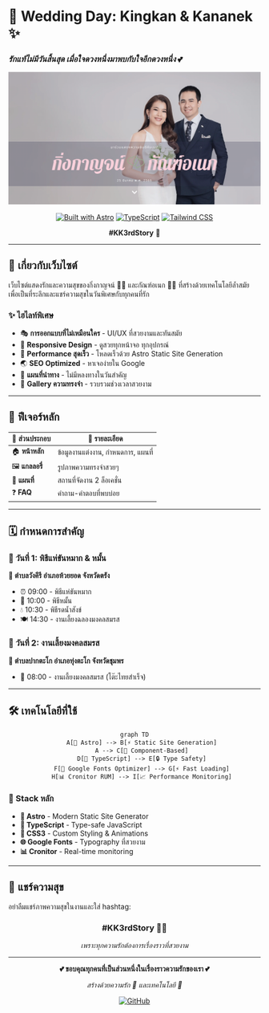 # 💒 Wedding Day: Kingkan & Kananek ✨
### *รักแท้ไม่มีวันสิ้นสุด เมื่อใจดวงหนึ่งมาพบกับใจอีกดวงหนึ่ง* 💕

<div align="center">

![Wedding Photo](./public/kk_00185-social.png)

[![Built with Astro](https://img.shields.io/badge/Built%20with-Astro-blueviolet?style=for-the-badge&logo=astro)](https://astro.build)
[![TypeScript](https://img.shields.io/badge/TypeScript-007ACC?style=for-the-badge&logo=typescript&logoColor=white)](https://www.typescriptlang.org/)
[![Tailwind CSS](https://img.shields.io/badge/Tailwind_CSS-38B2AC?style=for-the-badge&logo=tailwind-css&logoColor=white)](https://tailwindcss.com/)

**#KK3rdStory** 📖

</div>

---

## 🌟 เกี่ยวกับเว็บไซต์

เว็บไซต์แสดงรักและความสุขของกิ่งกาญจน์ 👰‍♀️ และกัณฑ์อเนก 🤵‍♂️ ที่สร้างด้วยเทคโนโลยีล้ำสมัย เพื่อเป็นที่ระลึกและแชร์ความสุขในวันพิเศษกับทุกคนที่รัก

### ✨ ไฮไลท์พิเศษ
- 🎭 **การออกแบบที่ไม่เหมือนใคร** - UI/UX ที่สวยงามและทันสมัย
- 📱 **Responsive Design** - ดูสวยทุกหน้าจอ ทุกอุปกรณ์
- 🚀 **Performance สุดเร็ว** - โหลดเร็วด้วย Astro Static Site Generation
- 🌏 **SEO Optimized** - หาเจอง่ายใน Google
- 📍 **แผนที่นำทาง** - ไม่มีหลงทางในวันสำคัญ
- 💌 **Gallery ความทรงจำ** - รวบรวมช่วงเวลาสวยงาม

---

## 🎯 ฟีเจอร์หลัก

| 🎪 ส่วนประกอบ | 📝 รายละเอียด |
|--------------|-------------|
| 🏠 **หน้าหลัก** | ข้อมูลงานแต่งงาน, กำหนดการ, แผนที่ |
| 🖼️ **แกลลอรี่** | รูปภาพความทรงจำสวยๆ |
| 📍 **แผนที่** | สถานที่จัดงาน 2 ล็อเคชั่น |
| ❓ **FAQ** | คำถาม-คำตอบที่พบบ่อย |

---

## 🗓️ กำหนดการสำคัญ

### 📅 วันที่ 1: พิธีแห่ขันหมาก & หมั้น
**📍 ตำบลวังคีรี อำเภอห้วยยอด จังหวัดตรัง**
- ⏰ 09:00 - พิธีแห่ขันหมาก
- 💍 10:00 - พิธีหมั้น  
- 💧 10:30 - พิธีรดน้ำสังข์
- 🍽️ 14:30 - งานเลี้ยงฉลองมงคลสมรส

### 📅 วันที่ 2: งานเลี้ยงมงคลสมรส
**📍 ตำบลปากตะโก อำเภอทุ่งตะโก จังหวัดชุมพร**
- 🌅 08:00 - งานเลี้ยงมงคลสมรส (โต๊ะไทยสำเร็จ)

---

## 🛠️ เทคโนโลยีที่ใช้

<div align="center">

```mermaid
graph TD
    A[🚀 Astro] --> B[⚡ Static Site Generation]
    A --> C[🎨 Component-Based]
    D[📝 TypeScript] --> E[🔒 Type Safety]
    F[🎯 Google Fonts Optimizer] --> G[⚡ Fast Loading]
    H[📊 Cronitor RUM] --> I[📈 Performance Monitoring]
```

</div>

### 🎪 Stack หลัก
- **🚀 Astro** - Modern Static Site Generator
- **📝 TypeScript** - Type-safe JavaScript
- **🎨 CSS3** - Custom Styling & Animations
- **🌐 Google Fonts** - Typography ที่สวยงาม
- **📊 Cronitor** - Real-time monitoring

---
## 📸 แชร์ความสุข

อย่าลืมแชร์ภาพความสุขในงานและใส่ hashtag:

<div align="center">

### **#KK3rdStory** 📖✨

*เพราะทุกความรักต้องการเรื่องราวที่สวยงาม*

</div>

---

<div align="center">

**💕 ขอบคุณทุกคนที่เป็นส่วนหนึ่งในเรื่องราวความรักของเรา 💕**

*สร้างด้วยความรัก 💖 และเทคโนโลยี 🚀*

[![GitHub](https://img.shields.io/github/stars/dvgamerr/wedding-day?style=social)](https://github.com/dvgamerr/wedding-day)

</div>

